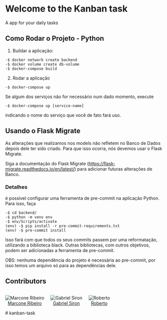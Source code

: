 # Welcome to the Kanban task

A app for your daily tasks


## Como Rodar o Projeto - Python

1. Buildar a aplicação:
```
-$ docker network create backend
-$ docker volume create db-volume
-$ docker-compose build
```

2. Rodar a aplicação
```
-$ docker-compose up
```

Se algum dos serviços não for necessário num dado momento, execute 

```
-$ docker-compose up [service-name]
```
indicando o nome do serviço que você de fato fará uso.

## Usando o Flask Migrate

As alterações que realizamos nos models não refletem no Banco de Dados depois dele ter sido criado. Para que isso ocorra, nós devemos usar o Flask Migrate.

Siga a documentação do Flask Migrate (https://flask-migrate.readthedocs.io/en/latest/) para adicionar futuras alterações de Banco.

### Detalhes

é possível configurar uma ferramenta de pre-commit na aplicação Python. Para isso, faça
```
-$ cd backend/
-$ python -m venv env
-$ env/Scripts/activate
(env) -$ pip install -r pre-commit-requirements.txt
(env) -$ pre-commit install
```

Isso fará com que todos os seus commits passem por uma reformatação, utilizando a biblioteca black. Outras bibliotecas, com outros objetivos, podem ser adicionadas a ferramenta de pre-commit. 

OBS: nenhuma dependência do projeto é necessária ao pre-commit, por isso temos um arquivo só para as dependências dele.

## Contributors
<div style="display:flex; gap: 20px">
<div style="display:flex; flex-direction: column; text-align:center;">

![Marcone Ribeiro](https://avatars.githubusercontent.com/u/41484946?s=200&v=4 "Marcone Ribeiro")<br>
[Marcone Ribeiro](https://github.com/M4RC0N3)

</div>

<div style="display:flex; flex-direction: column; text-align:center;">

![Gabriel Siron](https://avatars.githubusercontent.com/u/56319681?s=200&v=4 "Gabriel Siron")<br>
[Gabriel Siron](https://github.com/GabrielSiron)
</div>
<div style="display:flex; flex-direction: column; text-align:center;">

![Roberto](https://avatars.githubusercontent.com/u/130838869?s=200&v=4 "Gabriel Siron")<br>
[Roberto](https://github.com/RobertsLuis)
</div>
</div>
# kanban-task
